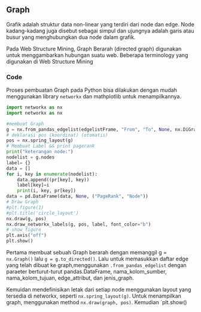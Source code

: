 ## Graph

Grafik adalah struktur data non-linear yang terdiri dari node dan edge. Node kadang-kadang juga disebut sebagai simpul dan ujungnya adalah garis atau busur yang menghubungkan dua node dalam grafik.

Pada Web Structure Mining, Graph Berarah (directed graph) digunakan untuk menggambarkan hubungan suatu web. Beberapa terminology yang digunakan di Web Structure Mining 

### Code

Proses pembuatan Graph pada Python bisa dilakukan dengan mudah menggunakan library `networkx` dan mathplotlib untuk menampilkannya.


``` python
import networkx as nx
import networkx as nx

#membuat Graph
g = nx.from_pandas_edgelist(edgelistFrame, "From", "To", None, nx.DiGraph())
# deklarasi pos (koordinat) (otomatis)
pos = nx.spring_layout(g)
# Membuat Label && print pagerank
print("keterangan node:")
nodelist = g.nodes
label= {}
data = []
for i, key in enumerate(nodelist):
    data.append((pr[key], key))
    label[key]=i
    print(i, key, pr[key])
data = pd.DataFrame(data, None, ("PageRank", "Node"))
# Draw Graph
#plt.figure(1)
#plt.title('circle_layout')
nx.draw(g, pos)
nx.draw_networkx_labels(g, pos, label, font_color="b")
# show figure
plt.axis("off")
plt.show()
```

Pertama  membuat sebuah Graph berarah dengan memanggil g = `nx.Graph()` lalu `g = g.to_directed()`. Lalu untuk memasukkan daftar edge yang telah dibuat ke graph,menggunakan `.from_pandas_edgelist` dengan paraeter berturut-turut pandas.DataFrame, nama_kolom_sumber, nama_kolom_tujuan, edge_attribut, dan jenis_graph.

Kemuidan mendefinisikan letak dari setiap node menggunakan layout yang tersedia di networkx, seperti `nx.spring_layout(g)`. Untuk menampilkan graph, menggunakan method `nx.draw(graph, pos)`. Kemudian `plt.show()